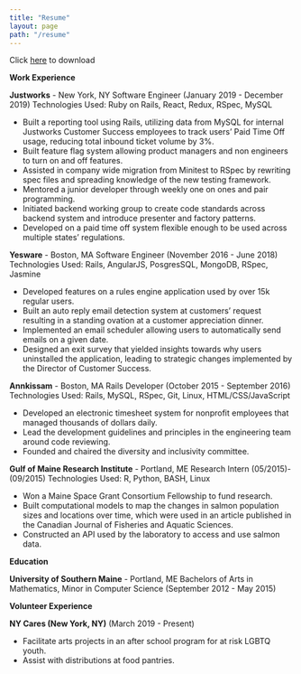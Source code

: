 ```yaml
---
title: "Resume"
layout: page
path: "/resume"
---
```


Click [here](https://docs.google.com/document/d/1G8qpa1eZGc8ADDthpSklj9DQZ6z3Zg1MY_fE52QrM_A/edit?usp=sharing) to download

**Work Experience**


**Justworks** - New York, NY
Software Engineer (January 2019 - December 2019)
Technologies Used: Ruby on Rails, React, Redux, RSpec, MySQL
-   Built a reporting tool using Rails, utilizing data from MySQL for internal Justworks Customer Success employees to track users’ Paid Time Off usage, reducing total inbound ticket volume by 3%.
-   Built feature flag system allowing product managers and non engineers to turn on and off features.
-   Assisted in company wide migration from Minitest to RSpec by rewriting spec files and spreading knowledge of the new testing framework.
-   Mentored a junior developer through weekly one on ones and pair programming.
-   Initiated backend working group to create code standards across backend system and introduce presenter and factory patterns.
-   Developed on a paid time off system flexible enough to be used across multiple states’ regulations.

**Yesware** - Boston, MA
Software Engineer (November 2016 - June 2018)
Technologies Used: Rails, AngularJS, PosgresSQL, MongoDB, RSpec, Jasmine
-   Developed features on a rules engine application used by over 15k regular users.
-   Built an auto reply email detection system at customers’ request resulting in a standing ovation at a customer appreciation dinner.
-   Implemented an email scheduler allowing users to automatically send emails on a given date.
-   Designed an exit survey that yielded insights towards why users uninstalled the application, leading to strategic changes implemented by the Director of Customer Success.

**Annkissam** - Boston, MA
Rails Developer  (October 2015 - September 2016)
Technologies Used: Rails, MySQL, RSpec, Git, Linux, HTML/CSS/JavaScript
-   Developed an electronic timesheet system for nonprofit employees that managed thousands of dollars daily.
-   Lead the development guidelines and principles in the engineering team around code reviewing.
-   Founded and chaired the diversity and inclusivity committee.

**Gulf of Maine Research Institute** - Portland, ME
Research Intern  (05/2015)-(09/2015)
Technologies Used: R, Python, BASH, Linux
- Won a Maine Space Grant Consortium Fellowship to fund research.
- Built computational models to map the changes in salmon population sizes and locations over time, which were used in an article published in the Canadian Journal of Fisheries and Aquatic Sciences.
- Constructed an API used by the laboratory to access and use salmon data.

**Education**


**University of Southern Maine** - Portland, ME
Bachelors of Arts in Mathematics, Minor in Computer Science (September 2012 - May 2015)

**Volunteer Experience**


**NY Cares (New York, NY)**  (March 2019 - Present)
- Facilitate arts projects in an after school program for at risk LGBTQ youth.
- Assist with distributions at food pantries.
